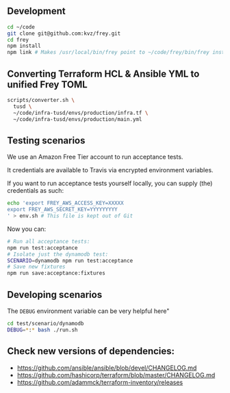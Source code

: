 ## Development

```bash
cd ~/code
git clone git@github.com:kvz/frey.git
cd frey
npm install
npm link # Makes /usr/local/bin/frey point to ~/code/frey/bin/frey instead of the global install
```

## Converting Terraform HCL & Ansible YML to unified Frey TOML

```bash
scripts/converter.sh \
  tusd \
  ~/code/infra-tusd/envs/production/infra.tf \
  ~/code/infra-tusd/envs/production/main.yml
``` 


## Testing scenarios

We use an Amazon Free Tier account to run acceptance tests.

It credentials are available to Travis via encrypted environment variables.

If you want to run acceptance tests yourself locally, you can supply (the) 
credentials as such:

```bash
echo 'export FREY_AWS_ACCESS_KEY=XXXXX
export FREY_AWS_SECRET_KEY=YYYYYYYYY
' > env.sh # This file is kept out of Git
```

Now you can:

```bash
# Run all acceptance tests:
npm run test:acceptance
# Isolate just the dynamodb test:
SCENARIO=dynamodb npm run test:acceptance
# Save new fixtures
npm run save:acceptance:fixtures
```

## Developing scenarios

The `DEBUG` environment variable can be very helpful here"

```bash
cd test/scenario/dynamodb
DEBUG=*:* bash ./run.sh
```

## Check new versions of dependencies:

 - <https://github.com/ansible/ansible/blob/devel/CHANGELOG.md>
 - <https://github.com/hashicorp/terraform/blob/master/CHANGELOG.md>
 - <https://github.com/adammck/terraform-inventory/releases>
